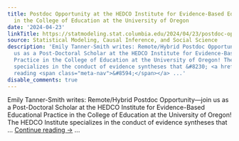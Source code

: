 ```yaml
---
title: Postdoc Opportunity at the HEDCO Institute for Evidence-Based Educational Practice
  in the College of Education at the University of Oregon
date: '2024-04-23'
linkTitle: https://statmodeling.stat.columbia.edu/2024/04/23/postdoc-opportunity-at-the-hedco-institute-for-evidence-based-educational-practice-in-the-college-of-education-at-the-university-of-oregon/
source: Statistical Modeling, Causal Inference, and Social Science
description: 'Emily Tanner-Smith writes: Remote/Hybrid Postdoc Opportunity&#8212;join
  us as a Post-Doctoral Scholar at the HEDCO Institute for Evidence-Based Educational
  Practice in the College of Education at the University of Oregon! The HEDCO Institute
  specializes in the conduct of evidence syntheses that &#8230; <a href="https://statmodeling.stat.columbia.edu/2024/04/23/postdoc-opportunity-at-the-hedco-institute-for-evidence-based-educational-practice-in-the-college-of-education-at-the-university-of-oregon/">Continue
  reading <span class="meta-nav">&#8594;</span></a> ...'
disable_comments: true
---
```

Emily Tanner-Smith writes: Remote/Hybrid Postdoc Opportunity&#8212;join us as a Post-Doctoral Scholar at the HEDCO Institute for Evidence-Based Educational Practice in the College of Education at the University of Oregon! The HEDCO Institute specializes in the conduct of evidence syntheses that &#8230; <a href="https://statmodeling.stat.columbia.edu/2024/04/23/postdoc-opportunity-at-the-hedco-institute-for-evidence-based-educational-practice-in-the-college-of-education-at-the-university-of-oregon/">Continue reading <span class="meta-nav">&#8594;</span></a> ...